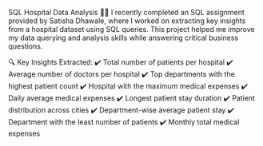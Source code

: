 SQL Hospital Data Analysis 🏥💡
I recently completed an SQL assignment provided by Satisha Dhawale, where I worked on extracting key insights from a hospital dataset using SQL queries. This project helped me improve my data querying and analysis skills while answering critical business questions.

🔍 Key Insights Extracted:
✔️ Total number of patients per hospital
✔️ Average number of doctors per hospital
✔️ Top departments with the highest patient count
✔️ Hospital with the maximum medical expenses
✔️ Daily average medical expenses
✔️ Longest patient stay duration
✔️ Patient distribution across cities
✔️ Department-wise average patient stay
✔️ Department with the least number of patients
✔️ Monthly total medical expenses

